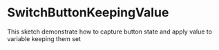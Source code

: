 # SwitchButtonKeepingValue
This sketch demonstrate how to capture button state and apply value to variable keeping them set
